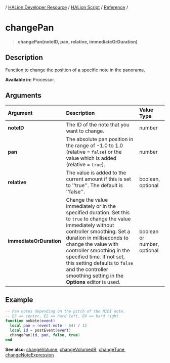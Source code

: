 / [HALion Developer Resource](../../HALion-Developer-Resource.md) / [HALion Script](./HALion-Script.md) / [Reference](./Reference.md) /

# changePan

>**changePan(noteID, pan, relative, immediateOrDuration)**

## Description

Function to change the position of a specific note in the panorama.

**Available in:** Processor.

## Arguments

|Argument|Description|Value Type|
|:-|:-|:-|
|**noteID**|The ID of the note that you want to change.|number|
|**pan**|The absolute pan position in the range of -1.0 to 1.0 (relative = ``false``) or the value which is added (relative = ``true``).|number|
|**relative**|The value is added to the current amount if this is set to ''true''. The default is ''false''.|boolean, optional|
|**immediateOrDuration**|Change the value immediately or in the specified duration. Set this to ``true`` to change the value immediately without controller smoothing. Set a duration in milliseconds to change the value with controller smoothing in the specified time. If not set, this setting defaults to ``false`` and the controller smoothing setting in the **Options** editor is used.|boolean or number, optional|

## Example

```lua
-- Pan notes depending on the pitch of the MIDI note.
-- E3 == center, E2 == hard left, E4 == hard right
function onNote(event)
  local pan = (event.note - 64) / 12
  local id = postEvent(event)
  changePan(id, pan, false, true)
end
```

**See also:** [changeVolume](./changeVolume.md), [changeVolumedB](./changeVolumedB.md), [changeTune](./changeTune.md), [changeNoteExpression](./changeNoteExpression.md)